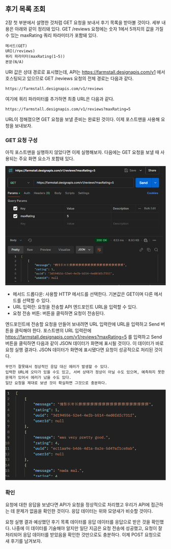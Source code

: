 ## **후기 목록 조회**

2장 첫 부분에서 설명한 것처럼 GET 요청을 보내서 후기 목록을 받아볼 것이다.
세부 내용은 아래와 같이 정리돼 있다.
GET /reviews 요청에는 숫자 1에서 5까지의 값을 가질 수 있는 maxRating 쿼리 파라미터가 포함돼 있다.

```
메서드(GET)
URI(/reviews)
쿼리 파라미터(maxRating(1~5))
본문(N/A)
```

URI 값은 상대 경로로 표시했는데, API는 https://farmstall.designapis.com/v1 에서 호스팅되고 있으므로 GET /reviews 요청의 전체 경로는 다음과 같다.

```
https://farmstall.designapis.com/v1/reviews
```

여기에 쿼리 파라미터를 추가하면 최종 URL은 다음과 같다.

```
https://farmstall.designapis.com/v1/reviews?maxRating=5
```

URL이 정해졌으면 GET 요청을 보낼 준비는 완료된 것이다.
이제 포스트맨을 사용해 요청을 보내보자.

### **GET 요청 구성**

아직 포스트맨을 실행하지 않았다면 이제 실행해보자. 
다음에는 GET 요청을 보낼 때 사용되는 주요 화면 요소가 포함돼 있다.

![alt text](image.png)

* 메서드 드롭다운: 사용할 HTTP 메서드를 선택한다. 기본값은 GET이며 다른 메서드를 선택할 수 있다.
* URL 입력란: 요청을 전송할 API 엔드포인트 URL을 입력할 수 있다.
* 요청 전송 버튼: 버튼을 클릭하면 요청이 전송된다.

엔드포인트에 전송할 요청을 만들어 보내려면 URL 입력란에 URL을 입력하고 Send 버튼을 클릭해야 한다.
포스트맨의 URL 입력란에 https://farmstall.designapis.com/v1/reviews?maxRating=5 를 입력하고 Send 버튼을 클릭하면 
다음과 같이 JSON 데이터가 화면에 표시될 것이다. 이 데이터가 바로 요청 실행 결과다.
JSON 데이터가 화면에 표시됐다면 요청이 성공적으로 처리된 것이다.

```
무언가 잘못돼서 정상적인 응답 대신 에러가 발생할 수 있다.
입력한 URL에 오타가 있을 수도 있고, 서버 상태가 정상이 아닐 수도 있으며, 예측하지 못한 문제가 있어서 에러가 났을 수도 있다.
일단 요청을 제대로 보낸 것이 확실하면 그것으로 충분하다.
```

![alt text](image-1.png)

### **확인**

요청에 대한 응답을 보냈다면 API가 요청을 정상적으로 처리했고 우리가 API에 접근하는 데 문제가 없음을 확인한 것이다.
응답 데이터는 위와 모양새가 비슷할 것이다.

요청 실행 결과 예상했던 후기 목록 데이터를 응답 데이터를 응답으로 받은 것을 확인했다.
나중에 이 데이터를 기술해야 알지만 일단 지금은 요청 전송에 성공했고, 요청이 잘 처리되어 응답 데이터를 받았음을 확인한 것만으로도
충분하다. 이제 POST 요청으로 새 후기를 남겨보자.